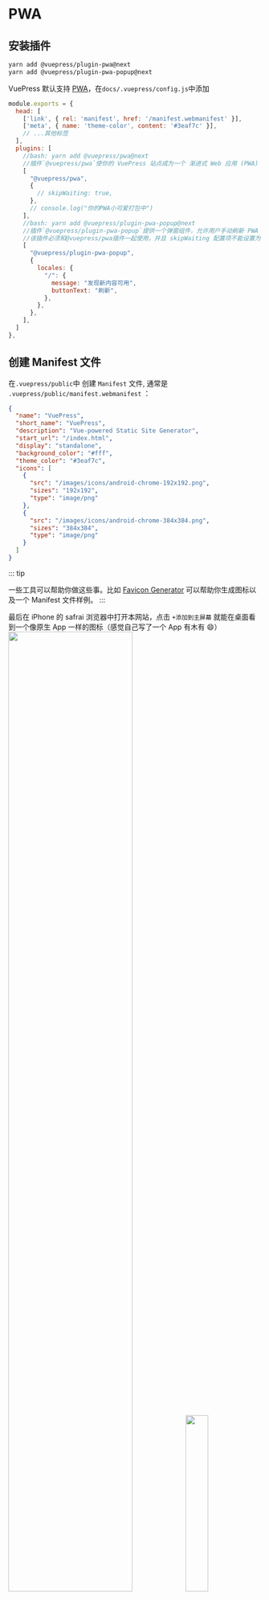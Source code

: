 # PWA
<NpmBadge package="@vuepress/plugin-pwa" />
<NpmBadge package="@vuepress/plugin-pwa-popup" />

## 安装插件
```bash
yarn add @vuepress/plugin-pwa@next
yarn add @vuepress/plugin-pwa-popup@next
```

VuePress 默认支持 [PWA](https://segmentfault.com/a/1190000012353473)，在`docs/.vuepress/config.js`中添加

```js
module.exports = {
  head: [
    ['link', { rel: 'manifest', href: '/manifest.webmanifest' }],
    ['meta', { name: 'theme-color', content: '#3eaf7c' }],
    // ...其他标签
  ],
  plugins: [
    //bash: yarn add @vuepress/pwa@next
    //插件`@vuepress/pwa`使你的 VuePress 站点成为一个 渐进式 Web 应用 (PWA)
    [
      "@vuepress/pwa",
      {
        // skipWaiting: true,
      },
      // console.log("你的PWA小可爱打包中")
    ],
    //bash: yarn add @vuepress/plugin-pwa-popup@next
    //插件`@vuepress/plugin-pwa-popup`提供一个弹窗组件，允许用户手动刷新 PWA Service Worker
    //该插件必须和@vuepress/pwa插件一起使用，并且 skipWaiting 配置项不能设置为 true 。
    [
      "@vuepress/plugin-pwa-popup",
      {
        locales: {
          "/": {
            message: "发现新内容可用",
            buttonText: "刷新",
          },
        },
      },
    ],
  ]
},
```

## 创建 Manifest 文件
在`.vuepress/public`中 创建 `Manifest` 文件,
通常是 `.vuepress/public/manifest.webmanifest` ：

```json
{
  "name": "VuePress",
  "short_name": "VuePress",
  "description": "Vue-powered Static Site Generator",
  "start_url": "/index.html",
  "display": "standalone",
  "background_color": "#fff",
  "theme_color": "#3eaf7c",
  "icons": [
    {
      "src": "/images/icons/android-chrome-192x192.png",
      "sizes": "192x192",
      "type": "image/png"
    },
    {
      "src": "/images/icons/android-chrome-384x384.png",
      "sizes": "384x384",
      "type": "image/png"
    }
  ]
}
```
::: tip

一些工具可以帮助你做这些事。比如 [Favicon Generator](https://realfavicongenerator.net/)  可以帮助你生成图标以及一个 Manifest 文件样例。
:::

最后在 iPhone 的 safrai 浏览器中打开本网站，点击 `+添加到主屏幕` 就能在桌面看到一个像原生 App 一样的图标（感觉自己写了一个 App 有木有 :smile:）
<img src="/images/guide/pwa01.png" style="width: 70%; display:inline-block; margin: 0 ;"><img src="/images/guide/pwa03.jpg" style="width: 30%; display:inline-block; margin: 0 ;">
<img src="/images/guide/pwa02.jpg" style="width: 100%; display:block; margin: 0 ;">